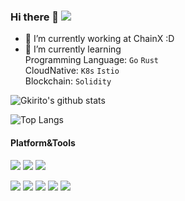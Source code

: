 ### Hi there 👋 ![](https://komarev.com/ghpvc/?username=Gkirito&style=flat-square&color=brightgreen)
- 🔭 I’m currently working at ChainX :D
- 🌱 I’m currently learning   
        Programming Language: `Go` `Rust`   
        CloudNative: `K8s` `Istio`  
        Blockchain: `Solidity`  
        
<!--
**Gkirito/Gkirito** is a ✨ _special_ ✨ repository because its `README.md` (this file) appears on your GitHub profile.

Here are some ideas to get you started:

- 🔭 I’m currently working on ...
- 🌱 I’m currently learning ...
- 👯 I’m looking to collaborate on ...
- 🤔 I’m looking for help with ...
- 💬 Ask me about ...
- 📫 How to reach me: ...
- 😄 Pronouns: ...
- ⚡ Fun fact: ...
-->

![Gkirito's github stats](https://github-readme-stats.vercel.app/api?username=Gkirito&count_private=true&show_icons=true&theme=blue-green&hide_border=true)

![Top Langs](https://github-readme-stats.vercel.app/api/top-langs/?username=Gkirito&layout=compact&theme=blue-green&hide_border=true)


#### Platform&Tools

[![](https://img.shields.io/badge/macOS-Big%20Sur-FD6585?style=flat-square&logo=Apple)](<[https://](https://www.apple.com/macos/big-sur/)>)
[![](https://img.shields.io/badge/CentOS-7.8-blue?style=flat-square&logo=Centos)](https://ubuntu.com/)
[![](https://img.shields.io/badge/Windows-10-2376bc?style=flat-square&logo=windows&logoColor=ffffff)](https://www.microsoft.com/windows/get-windows-10)


[![](https://img.shields.io/badge/-Docker-2496ED?style=flat-square&logo=docker&logoColor=ffffff)](https://www.docker.com/)
[![](https://img.shields.io/badge/Jetbrains-Intelllj%20IDEA%20Ultimate-red?style=flat-square&logo=Intellij-IDEA)](https://www.jetbrains.com/idea/)
[![](https://img.shields.io/badge/Jetbrains-WebStorm-green?style=flat-square&logo=WebStorm)](https://www.jetbrains.com/webstorm/)
[![](https://img.shields.io/badge/Jetbrains-Pycharm-yellow?style=flat-square&logo=Pycharm)](https://www.jetbrains.com/pycharm/)
[![](https://img.shields.io/badge/Microsoft-Visual%20Studio%20Code-blue?style=flat-square&logo=Visual-Studio-Code)](https://code.visualstudio.com/)
